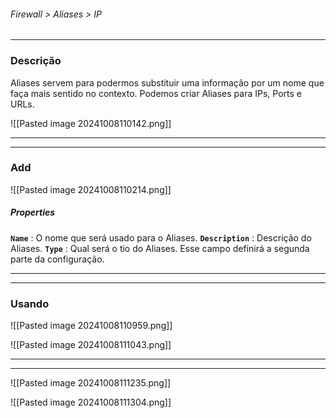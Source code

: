 ###### Firewall > Aliases > IP
---
### Descrição
Aliases servem para podermos substituir uma informação por um nome que faça mais sentido no contexto. Podemos criar Aliases para IPs, Ports e URLs.

![[Pasted image 20241008110142.png]]

---
---
### Add
![[Pasted image 20241008110214.png]]

##### Properties
**`Name`** : O nome que será usado para o Aliases.
**`Description`** : Descrição do Aliases.
**`Type`** : Qual será o tio do Aliases. Esse campo definirá a segunda parte da configuração.

---
---
### Usando
![[Pasted image 20241008110959.png]]

![[Pasted image 20241008111043.png]]

---
---

![[Pasted image 20241008111235.png]]

![[Pasted image 20241008111304.png]]